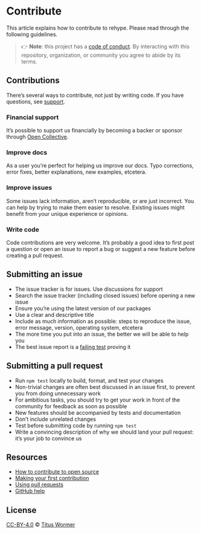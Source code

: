 # Contribute

This article explains how to contribute to rehype.
Please read through the following guidelines.

> 👉 **Note**: this project has a [code of conduct][coc].
> By interacting with this repository, organization, or community you agree to
> abide by its terms.

## Contributions

There’s several ways to contribute, not just by writing code.
If you have questions, see [support][].

### Financial support

It’s possible to support us financially by becoming a backer or sponsor through
[Open Collective][collective].

### Improve docs

As a user you’re perfect for helping us improve our docs.
Typo corrections, error fixes, better explanations, new examples, etcetera.

### Improve issues

Some issues lack information, aren’t reproducible, or are just incorrect.
You can help by trying to make them easier to resolve.
Existing issues might benefit from your unique experience or opinions.

### Write code

Code contributions are very welcome.
It’s probably a good idea to first post a question or open an issue to report a
bug or suggest a new feature before creating a pull request.

## Submitting an issue

* The issue tracker is for issues.
  Use discussions for support
* Search the issue tracker (including closed issues) before opening a new
  issue
* Ensure you’re using the latest version of our packages
* Use a clear and descriptive title
* Include as much information as possible: steps to reproduce the issue,
  error message, version, operating system, etcetera
* The more time you put into an issue, the better we will be able to help you
* The best issue report is a [failing test][unit-test] proving it

## Submitting a pull request

* Run `npm test` locally to build, format, and test your changes
* Non-trivial changes are often best discussed in an issue first, to prevent
  you from doing unnecessary work
* For ambitious tasks, you should try to get your work in front of the
  community for feedback as soon as possible
* New features should be accompanied by tests and documentation
* Don’t include unrelated changes
* Test before submitting code by running `npm test`
* Write a convincing description of why we should land your pull request:
  it’s your job to convince us

## Resources

* [How to contribute to open source](https://opensource.guide/how-to-contribute/)
* [Making your first contribution](https://medium.com/@vadimdemedes/making-your-first-contribution-de6576ddb190)
* [Using pull requests](https://help.github.com/articles/about-pull-requests/)
* [GitHub help](https://help.github.com)

## License

[CC-BY-4.0][license] © [Titus Wormer][author]

<!-- Definitions -->

[license]: https://creativecommons.org/licenses/by/4.0/

[author]: https://wooorm.com

[coc]: https://github.com/rehypejs/.github/blob/main/code-of-conduct.md

[unit-test]: https://twitter.com/sindresorhus/status/579306280495357953

[collective]: https://opencollective.com/unified

[support]: support.md
